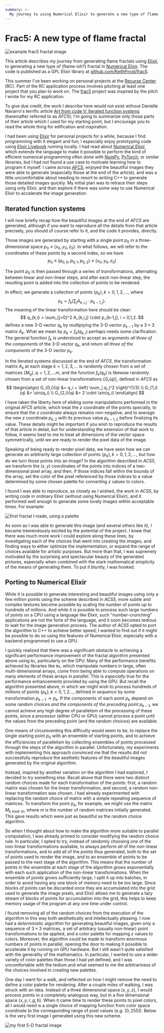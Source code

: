 ```yaml
---
summary: >-
  My journey to using Numerical Elixir to generate a new type of flame fractal.
---
```


# Frac5: A new type of flame fractal

![example frac5 fractal image](/images/fractal255.png)

This article describes my journey from generating flame fractals using
[Elixir](https://elixir-lang), to generating a new type of
(flame-ish?) fractal in [Numerical
Elixir](https://github.com/elixir-nx).  The code is published as a GPL
Elixir library at
[github.com/KeithFrost/frac5](https://github.com/KeithFrost/frac5).


This summer I've been working on personal projects at the [Recurse
Center](https://recurse.com) (RC).  Part of the RC application process
involves pitching at least one project that you plan to work on.  The
[frac5](https://github.com/KeithFrost/frac5) project was inspired by
the pitch I wrote for my RC application.

To give due credit, the work I describe here would not exist without
Danielle Navarro's terrific article [Art from code V: Iterated
function
systems](https://blog.djnavarro.net/posts/2024-12-22_art-from-code-5/)
(hereinafter referred to as *AFC5*); I'm going to summarize only those
parts of their article which I used for my starting point, but I
encourage you to read the whole thing for edification and inspiration.

I had been using [Elixir](https://elixir-lang) for personal projects
for a while, because I find programming with it elegant and fun; I
especially enjoy prototyping code using [Elixir
Livebook](https://livebook.dev) running locally.  I had read about
[Numerical Elixir](https://github.com/elixir-nx), which extends the
language to make it possible to perform the kind of efficient
numerical programming often done with [NumPy](https://numpy.org),
[PyTorch](https://pytorch.org), or similar libraries, but I had not
found a use case to motivate learning how to program it myself.  I
came across
[*AFC5*](https://blog.djnavarro.net/posts/2024-12-22_art-from-code-5/),
enjoyed the beautiful images they were able to generate (especially
those at the end of the article), and was a little uncomfortable about
needing to resort to writing C++ to generate those detailed images
quickly.  My initial plan was to retrace their steps using only
Elixir, and then explore if there was some way to use Numerical Elixir
to accelerate the image generation.


## Iterated function systems

I will now briefly recap how the beautiful images at the end of *AFC5*
are generated, although if you want to reproduce all the details from
that article precisely, you should of course refer to it, and the code
it provides, directly.

Those images are generated by starting with a single point $p_0$
in a three-dimensional space ${p_0 \equiv (x_0, y_0, z_0)}$.  In what
follows, we will refer to the coordinates of these points by a
second index, so we have
$$
p_0 \equiv (p_{0,0}, p_{0,1}, p_{0,2}) \equiv (x_0, y_0, z_0)
$$

The point $p_0$ is then passed through a series of transformations,
alternating between linear and non-linear steps, and after each
non-linear step, the resulting point is added into the collection of
points to be rendered.

In effect, we generate a collection of points $\{p_k\}, k=0,1,2,...$,
where
$$
p_{k} = f_k\left( \sum_j A_{k,i,j} \cdot p_{k-1,j} \right).
$$
The meaning of the linear transformation here should be clear:
$$
q_{k,i} = \sum_{j=0}^2 A_{k,i,j} \cdot p_{k-1,j}, i = 0,1,2.
$$
defines a new 3-D vector $q_k$ by multiplying the 3-D vector $p_{k-1}$
by a $3 \times 3$ matrix $A_k$.
What we mean by $p_k = f_k(q_{k,i})$ perhaps needs some
clarification. The general function $f_k$ is understood to accept as arguments
*all three of the components* of the 3-D vector $q_k$, and return *all
three of the components* of the 3-D vector $p_k$.

In the iterated systems discussed at the end of *AFC5*, the
transformation matrix $A_k$ at each stage $k = 1,2,3,...$ is randomly
chosen from a set of matrices $\{M_q\}, q=1,2,...m$, and the function
$f_k(q_k)$ is likewise randomly chosen from a set of non-linear
transformations $\{G_r(q)\}$, defined in *AFC5* as
$$
\begin{align}
G_{0,i}(q) &= q_i + \left( \sum_j q_j^2 \right)^{1/3} \\
G_{1,i}(q) &= \sin(q_i) \\
G_{2,i}(q) &= 2 \cdot \sin(q_i)
\end{align}
$$

I have taken the liberty here of eliding some manipulations performed
in the original *AFC5* article, which treat the $z$ coordinate of the
points specially, to ensure that the $z$ coordinate always remains
non-negative, and to average the new $z$ coordinate $p_{k,2}$ with its
previous value $p_{k-1,2}$ before finalizing its value.  These details
might be important if you wish to reproduce the results of that
article in detail, but for understanding the extension of that work to
follow, it seems best to me to treat all dimensions of the vector
space symmetrically, until we are ready to render the pixel data of
the image.

Speaking of being ready to render pixel data, we have seen how we can
generate an arbitrarily large collection of points $\{p_k\},
k=0,1,2,...$, but how do we turn those points into an image?  In the
algorithm described in *ACS5*, we transform the $(x, y)$ coordinates
of the points into indices of a two-dimensional pixel array, and then,
if those indices fall within the bounds of the array, set the color of
the pixel referenced by those indices to a value determined by some
chosen palette for converting $z$ values to colors.

I found I was able to reproduce, as closely as I wished, the work in
*ACS5*, by writing code in ordinary Elixir (without using Numerical
Elixir), and it performed well enough to generate some lovely images
within acceptable times.  For example:

![first fractal I made, using a palette](/images/fractal002.png)

As soon as I was able to generate this image (and several others like
it), I became tremendously excited by the potential of the project.  I
knew that there was much more work I could explore along these lines,
by investigating each of the choices that went into creating the
images, and finding ways to either optimize the implementation, or
expand the range of choices available for artistic purposes.  But more
than that, I was supremely motivated by the surprising and spectacular
beauty of the generated pictures, especially when combined with the
stark mathematical simplicity of the means of generating them.  To put
it bluntly, I was hooked.

## Porting to Numerical Elixir

While it is possible to generate interesting and beautiful images
using only a few million points using the scheme described in *ACS5*,
more subtle and complex textures become possible by scaling the number
of points up to hundreds of millions.  And while it is possible to
process such large numbers of points on a CPU using a language like
Elixir, such "number-crunching" applications are not the forte of the
language, and it soon becomes tedious to wait for the image generation
process.  The author of *ACS5* opted to port the algorithm to C++ to
achieve better speed; I wanted to find out if it might be possible to
do so using the features of Numerical Elixir, especially with a
backend programmed to use a GPU.

I quickly realized that there was a significant obstacle to achieving
a significant performance improvement of the fractal algorithm
presented above using `Nx`, particularly on the GPU.  Many of the
performance benefits achieved by libraries like `Nx`, which manipulate
numbers in large, often multi-dimensional arrays, come from being able
to compute operations on many elements of these arrays *in parallel*.
This is *especially* true for the performance enhancements provided by
using the GPU.  But recall the algorithm presented above, in which we
might wish to process hundreds of millions of points $\{p_k\},
k=0,1,2...$, defined *in sequence* by some transformation $p_{k-1}
\rightarrow p_k$.  If the components of each point $p_k$ depend on
some random choices *and the components of the preceding point*
$p_{k-1}$, we cannot achieve any high degree of parallelism of the
processing of these points, since a processor (either CPU or GPU)
cannot process a point until the values from the preceding point (and
the random choices) are available.

One means of circumventing this difficulty would seem to be, to
replace the single starting point $p_0$ with an ensemble of starting
points, and to achieve the efficiencies of parallelism by collecting
ensembles of points processed through the steps of the algorithm in
parallel.  Unfortunately, my experiments with implementing this
approach convinced me that the results did not successfully reproduce
the aesthetic features of the beautiful images generated by the
original algorithm.

Instead, inspired by another variation on the algorithm I had
explored, I decided to try something else.  Recall above that there
were two distinct random choices made for each transformation of the
points: first, a random matrix was chosen for the linear
transformation, and second, a random non-linear transformation was
chosen.  I had already experimented with replacing the random choice
of matrix with a simple repeating sequence of matrices.  To transform
the point $p_k$, for example, we might use the matrix $M_{k
\bmod m}$, where $m$ is the number of random matrices initially
generated.  This gave results which were just as beautiful as the
random choice algorithm.

So when I thought about how to make the algorithm more suitable to
parallel computation, I was already primed to consider modifying the
random choice rule.  In particular, I opted to try, instead of
randomly choosing *one* of the non-linear transformations available,
to always perform *all* of the non-linear transformations, and to add
all of the points thus generated, both to the set of points used to
render the image, and to an ensemble of points to be passed to the
next stage of the algorithm.  This means that the number of points in
the ensemble at each stage of the algorithm grows exponentially with
each such application of the non-linear transformations.  When the
ensemble of points grows sufficiently large, I split it up into
batches, in order to avoid having any one block of memory need to be
too large.  Since blocks of points can be discarded once they are
accumulated into the grid used to generate the image pixels, and
Elixir allows me to generate a lazy stream of blocks of points for
accumulation into the grid, this helps to keep memory usage of the
program at any one time under control.

I found removing all of the random choices from the execution of the
algorithm in this way both aesthetically and intellectually pleasing.
I now had a *deterministic* algorithm for generating beautiful images,
given only a sequence of $3 \times 3$ matrices, a set of arbitrary
(usually non-linear) point transformations to be applied, and a color
palette for mapping $z$ values to colors.  Moreover, the algorithm
could be made to transform enormous numbers of points in parallel,
opening the door to making it possible to accelerate it by running on
GPU hardware.  But I still wasn't quite satisfied with the generality
of the mathematics.  In particular, I wanted to use a wider variety of
color palettes than those I had yet defined, and I was uncomfortable
with the tedium and what seemed to me the arbitrariness of the choices
involved in creating new palettes.

One day I went for a walk, and reflected on how I might remove the
need to define a color palette for rendering.  After a couple miles of
walking, I was struck with an idea.  Instead of a three dimensional
space $(x,y,z)$, I would process points in a completely analogous way,
but in a five dimensional space $(x,y,r,g,b)$.  When it came time to
render these points to pixel colors, all I would need is a single
choice of mapping function from color space coordinate to the
corresponding range of pixel values (_e.g._ $[0,255]$). Below is the
very first image I generated using this new scheme.

![my first 5-D fractal image](/images/fractal041.png)

